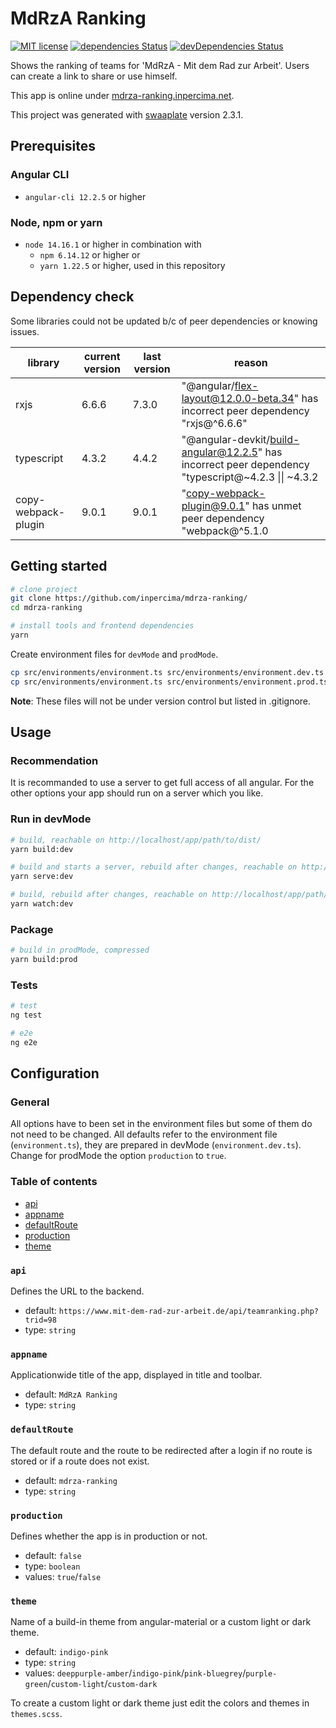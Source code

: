 # MdRzA Ranking

[![MIT license](https://img.shields.io/badge/license-MIT-blue.svg)](./LICENSE.md)
[![dependencies Status](https://status.david-dm.org/gh/inpercima/mdrza-ranking.svg)](https://david-dm.org/inpercima/mdrza-ranking)
[![devDependencies Status](https://status.david-dm.org/gh/inpercima/mdrza-ranking.svg?type=dev)](https://david-dm.org/inpercima/mdrza-ranking?type=dev)

Shows the ranking of teams for 'MdRzA - Mit dem Rad zur Arbeit'.
Users can create a link to share or use himself.

This app is online under [mdrza-ranking.inpercima.net](http://mdrza-ranking.inpercima.net).

This project was generated with [swaaplate](https://github.com/inpercima/swaaplate) version 2.3.1.

## Prerequisites

### Angular CLI

* `angular-cli 12.2.5` or higher

### Node, npm or yarn

* `node 14.16.1` or higher in combination with
  * `npm 6.14.12` or higher or
  * `yarn 1.22.5` or higher, used in this repository

## Dependency check

Some libraries could not be updated b/c of peer dependencies or knowing issues.

| library    | current version | last version | reason |
| ---------- | --------------- | ------------ | ------ |
| rxjs       | 6.6.6           | 7.3.0        | "@angular/flex-layout@12.0.0-beta.34" has incorrect peer dependency "rxjs@^6.6.6" |
| typescript | 4.3.2           | 4.4.2        | "@angular-devkit/build-angular@12.2.5" has incorrect peer dependency "typescript@~4.2.3 \|\| ~4.3.2 |
| copy-webpack-plugin | 9.0.1  | 9.0.1        | "copy-webpack-plugin@9.0.1" has unmet peer dependency "webpack@^5.1.0 |

## Getting started

```bash
# clone project
git clone https://github.com/inpercima/mdrza-ranking/
cd mdrza-ranking

# install tools and frontend dependencies
yarn
```

Create environment files for `devMode` and `prodMode`.

```bash
cp src/environments/environment.ts src/environments/environment.dev.ts
cp src/environments/environment.ts src/environments/environment.prod.ts
```

**Note**: These files will not be under version control but listed in .gitignore.

## Usage

### Recommendation

It is recommanded to use a server to get full access of all angular.
For the other options your app should run on a server which you like.

### Run in devMode

```bash
# build, reachable on http://localhost/app/path/to/dist/
yarn build:dev

# build and starts a server, rebuild after changes, reachable on http://localhost:4200/
yarn serve:dev

# build, rebuild after changes, reachable on http://localhost/app/path/to/dist/
yarn watch:dev
```

### Package

```bash
# build in prodMode, compressed
yarn build:prod
```

### Tests

```bash
# test
ng test

# e2e
ng e2e
```

## Configuration

### General

All options have to been set in the environment files but some of them do not need to be changed.
All defaults refer to the environment file (`environment.ts`), they are prepared in devMode (`environment.dev.ts`).
Change for prodMode the option `production` to `true`.

### Table of contents

* [api](#api)
* [appname](#appname)
* [defaultRoute](#defaultRoute)
* [production](#production)
* [theme](#theme)

### `api`

Defines the URL to the backend.

* default: `https://www.mit-dem-rad-zur-arbeit.de/api/teamranking.php?trid=98`
* type: `string`

### `appname`

Applicationwide title of the app, displayed in title and toolbar.

* default: `MdRzA Ranking`
* type: `string`

### `defaultRoute`

The default route and the route to be redirected after a login if no route is stored or if a route does not exist.

* default: `mdrza-ranking`
* type: `string`

### `production`

Defines whether the app is in production or not.

* default: `false`
* type: `boolean`
* values: `true`/`false`

### `theme`

Name of a build-in theme from angular-material or a custom light or dark theme.

* default: `indigo-pink`
* type: `string`
* values: `deeppurple-amber`/`indigo-pink`/`pink-bluegrey`/`purple-green`/`custom-light`/`custom-dark`

To create a custom light or dark theme just edit the colors and themes in `themes.scss`.
